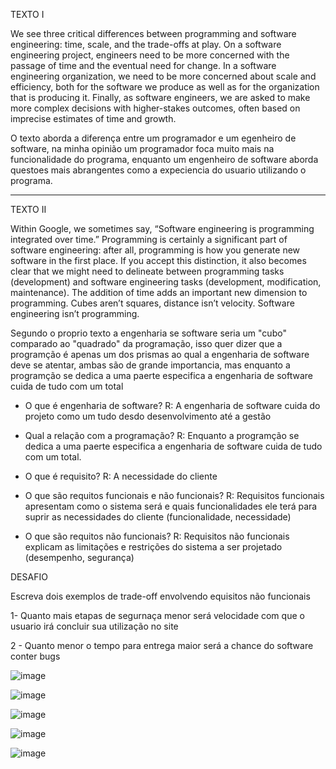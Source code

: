 TEXTO I
 
 We see three critical differences between programming and software engineering: time, scale, and the trade-offs at play.   On a software engineering project, engineers need to be more concerned with the passage of time and the eventual need for change. In a software engineering organization, we need to be more concerned about scale and efficiency, both for the software we produce as well as for the organization that is producing it. Finally, as software engineers, we are asked to make more complex decisions with higher-stakes outcomes, often based on imprecise estimates of time and growth.

 O texto aborda a diferença entre um programador e um egenheiro de software, na minha opinião um programador foca muito mais na funcionalidade do programa, enquanto um engenheiro de software aborda questoes mais abrangentes como a expeciencia do usuario utilizando o programa.
 
-------------------------------------------------------------------------------------------------------------------------------------------------------------------------

TEXTO II

Within Google, we sometimes say, “Software engineering is programming integrated over time.” Programming is certainly a significant part of software engineering: after all, programming is how you generate new software in the first place. If you accept this distinction, it also becomes clear that we might need to delineate between programming tasks (development) and software engineering tasks (development, modification, maintenance). The addition of time adds an important new dimension to programming. Cubes aren’t squares, distance isn’t velocity. Software engineering isn’t programming.

Segundo o proprio texto a engenharia se software seria um "cubo" comparado ao "quadrado" da programação, isso quer dizer que a programção é apenas um dos prismas ao qual a engenharia de software deve se atentar, ambas são de grande importancia, mas enquanto a programção se dedica a uma paerte especifica a engenharia de software cuida de tudo com um total

- O que é engenharia de software?
R: A engenharia de software cuida do projeto como um tudo desdo desenvolvimento até a gestão

- Qual a relação com a programação?
R: Enquanto a programção se dedica a uma paerte especifica a engenharia de software cuida de tudo com um total.

- O que é requisito?
R: A necessidade do cliente

- O que são requitos funcionais e não funcionais?
R: Requisitos funcionais apresentam como o sistema será e quais funcionalidades ele terá para suprir as necessidades do cliente (funcionalidade, necessidade)

- O que são requitos  não funcionais?
R: Requisitos não funcionais explicam as limitações e restrições do sistema a ser projetado (desempenho, segurança)

DESAFIO 

Escreva dois exemplos de trade-off envolvendo equisitos não funcionais

1- Quanto mais etapas de segurnaça menor será velocidade com que o usuario irá concluir  sua utilização no site

2 - Quanto menor o tempo para entrega maior será a chance do software conter bugs

![image](https://github.com/NilberSiqueira/Bertoti/assets/111170146/afb1b514-b08e-42db-9649-8d35b6943fc9)

![image](https://github.com/NilberSiqueira/Bertoti/assets/111170146/7948481d-442f-454b-93be-ed25c7d204bb)

![image](https://github.com/NilberSiqueira/Bertoti/assets/111170146/850eb9f2-fc60-4912-802a-b9f09677233b)

![image](https://github.com/NilberSiqueira/Bertoti/assets/111170146/4ae221ad-c2d0-477b-87fe-2658678501f4)

![image](https://github.com/NilberSiqueira/Bertoti/assets/111170146/c60eabdc-4d4c-4bd6-962c-c5d4aad45d51)




